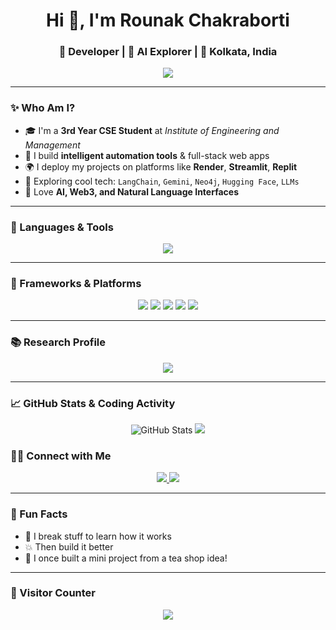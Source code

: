 <h1 align="center">Hi 👋, I'm Rounak Chakraborti</h1>
<h3 align="center">🚀 Developer | 🧠 AI Explorer | 📍 Kolkata, India</h3>

<p align="center">
  <img src="https://readme-typing-svg.herokuapp.com?font=Orbitron&color=%23F70000&size=24&center=true&vCenter=true&width=700&height=50&lines=3rd+Year+CSE+Student;Builder+of+Smart+Web+Apps;LangChain+%7C+Gemini+%7C+Neo4j+Fan;Always+Learning+Something+New+💡" />
</p>

---

### ✨ Who Am I?
- 🎓 I'm a **3rd Year CSE Student** at *Institute of Engineering and Management*
- 🔧 I build **intelligent automation tools** & full-stack web apps
- 🌍 I deploy my projects on platforms like **Render**, **Streamlit**, **Replit**
- 🧠 Exploring cool tech: `LangChain`, `Gemini`, `Neo4j`, `Hugging Face`, `LLMs`
- 🤖 Love **AI, Web3, and Natural Language Interfaces**

---

### 🧰 Languages & Tools
<p align="center">
  <img src="https://skillicons.dev/icons?i=python,java,js,html,css,c,flask,streamlit,git,github,vscode,neo4j" />
</p>

---

### 🚀 Frameworks & Platforms
<p align="center">
  <img src="https://img.shields.io/badge/LangChain-1a1a1a?style=for-the-badge&logo=OpenAI&logoColor=white" />
  <img src="https://img.shields.io/badge/HuggingFace-FCC624?style=for-the-badge&logo=huggingface&logoColor=black" />
  <img src="https://img.shields.io/badge/Render-1f2937?style=for-the-badge&logo=render&logoColor=white" />
  <img src="https://img.shields.io/badge/Neo4j-008cc1?style=for-the-badge&logo=neo4j&logoColor=white" />
  <img src="https://img.shields.io/badge/Gemini-4285F4?style=for-the-badge&logo=google&logoColor=white" />
</p>

---

### 📚 Research Profile
<p align="center">
  <a href="https://ieeexplore.ieee.org/author/750253372439011" target="_blank">
    <img src="https://img.shields.io/badge/IEEE%20Xplore-Research%20Profile-blue?style=for-the-badge&logo=ieee&logoColor=white" />
  </a>
</p>

---

### 📈 GitHub Stats & Coding Activity

<p align="center">
  <img src="https://github-readme-stats.vercel.app/api?username=PyDev2069&show_icons=true&theme=radical&hide_border=true" alt="GitHub Stats" />
  <img src="https://github-readme-stats.vercel.app/api/top-langs/?username=PyDev2069&layout=compact&theme=radical&hide_border=true" />
</p>


### 🧑‍💼 Connect with Me

<p align="center">
  <a href="mailto:rounakcharaborti499@gmail.com">
    <img src="https://img.shields.io/badge/Gmail-D14836?style=for-the-badge&logo=gmail&logoColor=white" />
  </a>
  <a href="https://www.linkedin.com/in/rounak-chakraborti-82315628b/" target="_blank">
    <img src="https://img.shields.io/badge/LinkedIn-0a66c2?style=for-the-badge&logo=linkedin&logoColor=white" />
  </a>
</p>

---

### 🤹 Fun Facts

- 🧩 I break stuff to learn how it works
- 💥 Then build it better
- 🧃 I once built a mini project from a tea shop idea!

---

### 🧭 Visitor Counter

<p align="center">
  <img src="https://komarev.com/ghpvc/?username=PyDev2069&label=Profile%20views&color=blue&style=flat" />
</p>
